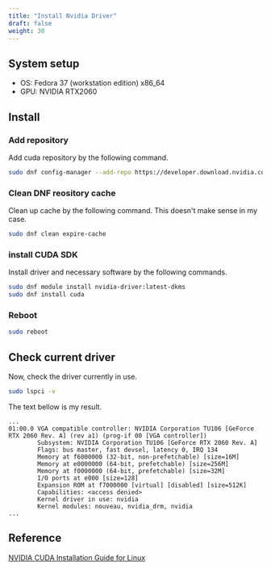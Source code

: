 ```yaml
---
title: "Install Nvidia Driver"
draft: false
weight: 30
---
```


## System setup

- OS: Fedora 37 (workstation edition) x86_64
- GPU: NVIDIA RTX2060

## Install

### Add repository

Add cuda repository by the following command.

```sh
sudo dnf config-manager --add-repo https://developer.download.nvidia.com/compute/cuda/repos/fedora37/x86_64/cuda-fedora37.repo
```

### Clean DNF reository cache

Clean up cache by the following command. This doesn't make sense in my case.

```sh
sudo dnf clean expire-cache
```

### install CUDA SDK

Install driver and necessary software by the following commands.

```sh
sudo dnf module install nvidia-driver:latest-dkms
sudo dnf install cuda
```

### Reboot

```sh
sudo reboot
```

## Check current driver

Now, check the driver currently in use.

```sh
sudo lspci -v
```

The text bellow is my result.

```text
...
01:00.0 VGA compatible controller: NVIDIA Corporation TU106 [GeForce RTX 2060 Rev. A] (rev a1) (prog-if 00 [VGA controller])
        Subsystem: NVIDIA Corporation TU106 [GeForce RTX 2060 Rev. A]
        Flags: bus master, fast devsel, latency 0, IRQ 134
        Memory at f6000000 (32-bit, non-prefetchable) [size=16M]
        Memory at e0000000 (64-bit, prefetchable) [size=256M]
        Memory at f0000000 (64-bit, prefetchable) [size=32M]
        I/O ports at e000 [size=128]
        Expansion ROM at f7000000 [virtual] [disabled] [size=512K]
        Capabilities: <access denied>
        Kernel driver in use: nvidia
        Kernel modules: nouveau, nvidia_drm, nvidia
...
```

## Reference

[NVIDIA CUDA Installation Guide for Linux](https://docs.nvidia.com/cuda/cuda-installation-guide-linux/index.html#fedora)